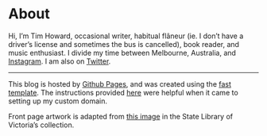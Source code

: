 # About

Hi, I’m Tim Howard, occasional writer, habitual flâneur (ie. I don’t have a driver’s license and sometimes the bus is cancelled), book reader, and music enthusiast. I divide my time between Melbourne, Australia,  and [Instagram](https://www.instagram.com/tmhwrd/). I am also on [Twitter](http://twitter.com/tmhwrd).

___

This blog is hosted by [Github Pages](https://pages.github.com/), and was created using  the [fast template](https://www.fast.ai/2020/01/16/fast_template/). The instructions provided [here](https://dev.to/brunodrugowick/github-pages-and-google-domains-together-5ded) were helpful when it came to setting up my custom domain.

Front page artwork is adapted from [this image](https://www.slv.vic.gov.au/search-discover/explore-our-digital-image-pool/view_image?record_key=IE7114875) in the State Library of Victoria’s collection.

